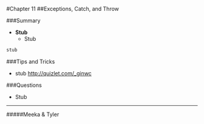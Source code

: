 #Chapter 11
##Exceptions, Catch, and Throw 


###Summary

* <b>Stub</b>
	- Stub


```ruby
stub
```



###Tips and Tricks
* stub <http://quizlet.com/_ginwc>



###Questions
* Stub


-------
#####Meeka & Tyler
